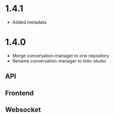 # 1.4.1

- Added metadata 

# 1.4.0

- Merge conversation-manager to one repository
- Rename conversation-manager to linto-studio

## API

## Frontend

## Websocket